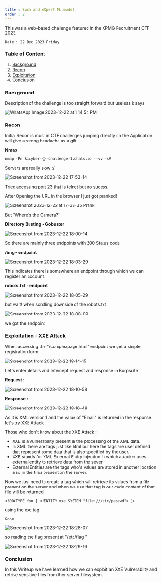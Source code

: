 ```yaml
---
title : Such and eXpert ML model 
order : 2
---
```


This was a web-based challenge featured in the KPMG Recruitment CTF 2023.

`Date : 22 Dec 2023 Friday`

### Table of Content 

1. [Background](#Background)
2. [Recon](#Recon)
3. [Exploitation](#exploitation---xxe-attack)
4. [Conclusion](#conclusion)

### Background 

Description of the challenge is too straight forward but useless it says 


![WhatsApp Image 2023-12-22 at 1 14 54 PM](https://github.com/kris3c/kris3c.github.io/assets/128035061/d2cb63d3-b7a4-4915-ae3b-8b3e2684b2aa)

### Recon 

Initial Recon is must in CTF challenges jumping directly on the Application will give a strong headache as a gift.

**Nmap**

```
nmap -Pn kicyber-{}-challenge-1.chals.io --vv -sV  
```

Servers are really slow :/

![Screenshot from 2023-12-22 17-53-14](https://github.com/kris3c/kris3c.github.io/assets/128035061/a6171fcb-b4bb-42e5-bed1-46a9042eb19e)

Tried accessing port 23 that is telnet but no sucess.

After Opening the URL in the browser I just got pranked!

![Screenshot 2023-12-22 at 17-38-35 Prank](https://github.com/kris3c/kris3c.github.io/assets/128035061/b8f48ef3-0e18-41d6-afbe-5c119bbe139a)

But "Where's the Camera?"

**Directory Busting - Gobuster**

![Screenshot from 2023-12-22 18-00-14](https://github.com/kris3c/kris3c.github.io/assets/128035061/18f47a6f-6290-4fd3-94e0-098df83eb5db)

So there are mainly three endpoints with 200 Status code 

**/img - endpoint**

![Screenshot from 2023-12-22 18-03-29](https://github.com/kris3c/kris3c.github.io/assets/128035061/f370cd58-47e7-45aa-a099-e6b1a2ec84b0)

This indicates there is somewhere an endpoint through which we can register an account.

**robots.txt - endpoint**

![Screenshot from 2023-12-22 18-05-29](https://github.com/kris3c/kris3c.github.io/assets/128035061/4e9cbca7-397c-4830-bcbf-92d4a6758c53)

but wait! when scrolling downside of the robots.txt 

![Screenshot from 2023-12-22 18-08-09](https://github.com/kris3c/kris3c.github.io/assets/128035061/e2c4f49b-b666-44e2-abfb-eedd1449a555)

we got the endpoint 

### Exploitation - XXE Attack

When accessing the "/complexpage.html" endpoint we get a simple registration form

![Screenshot from 2023-12-22 18-14-15](https://github.com/kris3c/kris3c.github.io/assets/128035061/f2061b95-08eb-4aec-ba16-0cbba209a6f5)

Let's enter details and Intercept request and response in Burpsuite

**Request :**

![Screenshot from 2023-12-22 18-10-58](https://github.com/kris3c/kris3c.github.io/assets/128035061/2788caa4-e034-4e07-9d80-371129382605)


**Response :**

![Screenshot from 2023-12-22 18-16-48](https://github.com/kris3c/kris3c.github.io/assets/128035061/ff2f6291-67e4-4289-a604-8a690a2fd38a)


As it is XML version 1 and the value of "Email" is returned in the response let's try XXE Attack 

Those who don't know about the XXE Attack :

- XXE is a vulnerability present in the processing of the XML data. 
- In XML there are tags just like html but here the tags are user defined that represent some data that is also specified by the user.
- XXE stands for XML External Entity injection in which attacker uses external entity to retrieve data from the sever.
- External Entities are the tags who's values are stored in another location also in the files present on the server.

Now we just need to create a tag which will retrieve its values from a file present on the server and when we use that tag in our code content of that file will be returned.

```
<!DOCTYPE foo [ <!ENTITY xxe SYSTEM "file:///etc/passwd"> ]>
```

using the xxe tag 

```
&xxe;
```

![Screenshot from 2023-12-22 18-28-07](https://github.com/kris3c/kris3c.github.io/assets/128035061/ee31e138-dc0f-4851-930c-b901c65ee90f)


so reading the flag present at "/etc/flag "

![Screenshot from 2023-12-22 18-29-16](https://github.com/kris3c/kris3c.github.io/assets/128035061/5f043db5-acac-4bda-92cf-8eb8a3eaf22e)


### Conclusion 

In this Writeup we have learned how we can exploit an XXE Vulnerabilty and retrive sensitive files from ther server filesystem.
